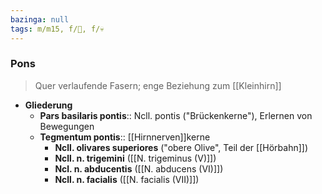 ```yaml
---
bazinga: null
tags: m/m15, f/🧠, f/💀
---
```

### Pons 
> Quer verlaufende Fasern; enge Beziehung zum [[Kleinhirn]]
- **Gliederung**
	- **Pars basilaris pontis**:: Ncll. pontis ("Brückenkerne"), Erlernen von Bewegungen
	- **Tegmentum pontis**:: [[Hirnnerven]]kerne
		- **Ncll. olivares superiores** ("obere Olive", Teil der [[Hörbahn]])
		- **Ncll. n. trigemini** ([[N. trigeminus (V)]])
		- **Ncl. n. abducentis** ([[N. abducens (VI)]])
		- **Ncll. n. facialis** ([[N. facialis (VII)]])